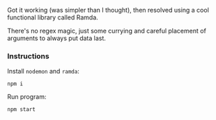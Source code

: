Got it working (was simpler than I thought), then resolved using a cool functional library called Ramda.

There's no regex magic, just some currying and careful placement of arguments to always put data last.

### Instructions

Install `nodemon` and `ramda`:

```
npm i
```

Run program:

`npm start`

